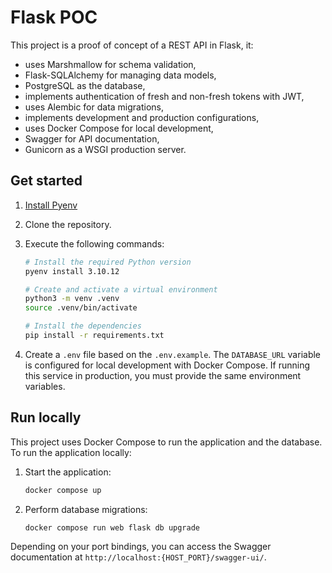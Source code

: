 # Flask POC

This project is a proof of concept of a REST API in Flask, it:

- uses Marshmallow for schema validation,
- Flask-SQLAlchemy for managing data models,
- PostgreSQL as the database,
- implements authentication of fresh and non-fresh tokens with JWT,
- uses Alembic for data migrations,
- implements development and production configurations,
- uses Docker Compose for local development,
- Swagger for API documentation,
- Gunicorn as a WSGI production server.

## Get started

1. [Install Pyenv](https://github.com/pyenv/pyenv?tab=readme-ov-file#installation)
2. Clone the repository.
3. Execute the following commands:

    ```bash
    # Install the required Python version
    pyenv install 3.10.12

    # Create and activate a virtual environment
    python3 -m venv .venv
    source .venv/bin/activate

    # Install the dependencies
    pip install -r requirements.txt
    ````

4. Create a `.env` file based on the `.env.example`. The `DATABASE_URL` variable is configured for local development with Docker Compose. If running this service in production, you must provide the same environment variables.

## Run locally

This project uses Docker Compose to run the application and the database. To run the application locally:

1. Start the application:

    ```bash
    docker compose up
    ```

2. Perform database migrations:

    ```bash
    docker compose run web flask db upgrade
    ```

Depending on your port bindings, you can access the Swagger documentation at `http://localhost:{HOST_PORT}/swagger-ui/`.
